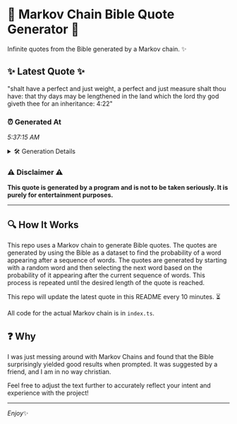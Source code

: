 # 📖 Markov Chain Bible Quote Generator 📖

Infinite quotes from the Bible generated by a Markov chain. ✨

## ✨ Latest Quote ✨
"shalt have a perfect and just weight, a perfect and just measure shalt thou have: that thy days may be lengthened in the land which the lord thy god giveth thee for an inheritance: 4:22"

### ⏰ Generated At
*5:37:15 AM*

<details>
    <summary>🛠️ Generation Details</summary>
    <p>
        <strong>🌱 Seed:</strong> shalt<br>
        <strong>🔄 Iterations:</strong> 34<br>
        <strong>📜 Context History:</strong><br>[ shalt ]: have<br>[ shalt, have ]: a<br>[ shalt, have, a ]: perfect<br>[ shalt, have, a, perfect ]: and<br>[ shalt, have, a, perfect, and ]: just<br>[ shalt, have, a, perfect, and, just ]: weight,<br>[ have, a, perfect, and, just, weight, ]: a<br>[ a, perfect, and, just, weight,, a ]: perfect<br>[ perfect, and, just, weight,, a, perfect ]: and<br>[ and, just, weight,, a, perfect, and ]: just<br>[ just, weight,, a, perfect, and, just ]: measure<br>[ weight,, a, perfect, and, just, measure ]: shalt<br>[ a, perfect, and, just, measure, shalt ]: thou<br>[ perfect, and, just, measure, shalt, thou ]: have:<br>[ and, just, measure, shalt, thou, have: ]: that<br>[ just, measure, shalt, thou, have:, that ]: thy<br>[ measure, shalt, thou, have:, that, thy ]: days<br>[ shalt, thou, have:, that, thy, days ]: may<br>[ thou, have:, that, thy, days, may ]: be<br>[ have:, that, thy, days, may, be ]: lengthened<br>[ that, thy, days, may, be, lengthened ]: in<br>[ thy, days, may, be, lengthened, in ]: the<br>[ days, may, be, lengthened, in, the ]: land<br>[ may, be, lengthened, in, the, land ]: which<br>[ be, lengthened, in, the, land, which ]: the<br>[ lengthened, in, the, land, which, the ]: lord<br>[ in, the, land, which, the, lord ]: thy<br>[ the, land, which, the, lord, thy ]: god<br>[ land, which, the, lord, thy, god ]: giveth<br>[ which, the, lord, thy, god, giveth ]: thee<br>[ the, lord, thy, god, giveth, thee ]: for<br>[ lord, thy, god, giveth, thee, for ]: an<br>[ thy, god, giveth, thee, for, an ]: inheritance:<br>[ god, giveth, thee, for, an, inheritance: ]: 4:22<br>
    </p>
</details>

### ⚠️ Disclaimer ⚠️
**This quote is generated by a program and is not to be taken seriously. It is purely for entertainment purposes.**

---

## 🔍 How It Works

This repo uses a Markov chain to generate Bible quotes. The quotes are generated by using the Bible as a dataset to find the probability of a word appearing after a sequence of words. The quotes are generated by starting with a random word and then selecting the next word based on the probability of it appearing after the current sequence of words. This process is repeated until the desired length of the quote is reached.

This repo will update the latest quote in this README every 10 minutes. ⏳

All code for the actual Markov chain is in `index.ts`.

## ❓ Why

I was just messing around with Markov Chains and found that the Bible surprisingly yielded good results when prompted. 
It was suggested by a friend, and I am in no way christian.

Feel free to adjust the text further to accurately reflect your intent and experience with the project!

---

*Enjoy*✨
